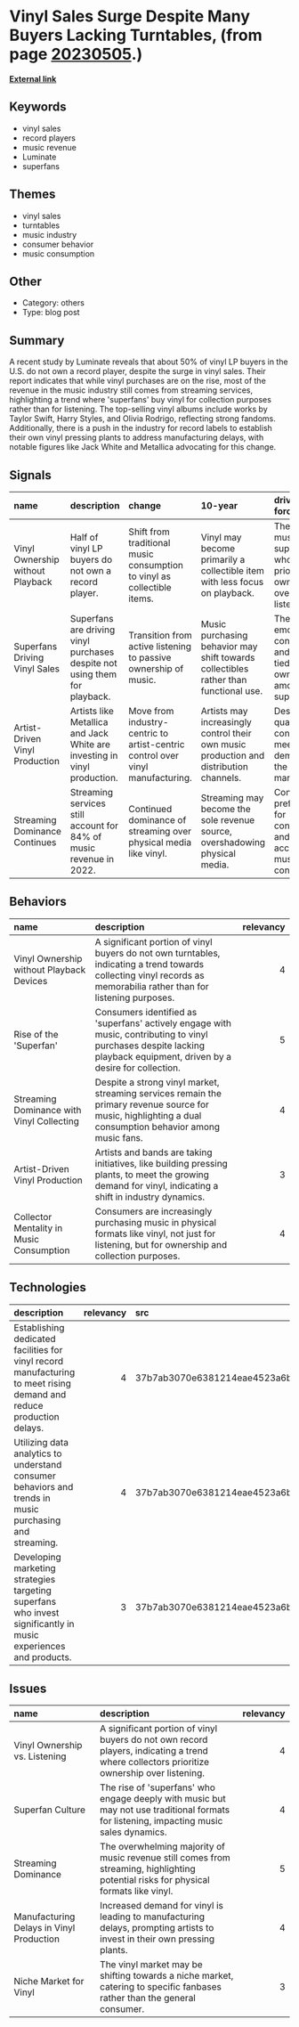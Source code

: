 # __Vinyl Sales Surge Despite Many Buyers Lacking Turntables__, (from page [20230505](https://kghosh.substack.com/p/20230505).)

__[External link](https://consequence.net/2023/04/half-vinyl-buyers-record-player-study/)__



## Keywords

* vinyl sales
* record players
* music revenue
* Luminate
* superfans

## Themes

* vinyl sales
* turntables
* music industry
* consumer behavior
* music consumption

## Other

* Category: others
* Type: blog post

## Summary

A recent study by Luminate reveals that about 50% of vinyl LP buyers in the U.S. do not own a record player, despite the surge in vinyl sales. Their report indicates that while vinyl purchases are on the rise, most of the revenue in the music industry still comes from streaming services, highlighting a trend where 'superfans' buy vinyl for collection purposes rather than for listening. The top-selling vinyl albums include works by Taylor Swift, Harry Styles, and Olivia Rodrigo, reflecting strong fandoms. Additionally, there is a push in the industry for record labels to establish their own vinyl pressing plants to address manufacturing delays, with notable figures like Jack White and Metallica advocating for this change.

## Signals

| name                             | description                                                                | change                                                                         | 10-year                                                                                | driving-force                                                                  |   relevancy |
|:---------------------------------|:---------------------------------------------------------------------------|:-------------------------------------------------------------------------------|:---------------------------------------------------------------------------------------|:-------------------------------------------------------------------------------|------------:|
| Vinyl Ownership without Playback | Half of vinyl LP buyers do not own a record player.                        | Shift from traditional music consumption to vinyl as collectible items.        | Vinyl may become primarily a collectible item with less focus on playback.             | The rise of music superfans who prioritize ownership over listening.           |           4 |
| Superfans Driving Vinyl Sales    | Superfans are driving vinyl purchases despite not using them for playback. | Transition from active listening to passive ownership of music.                | Music purchasing behavior may shift towards collectibles rather than functional use.   | The emotional connection and identity tied to music ownership among superfans. |           4 |
| Artist-Driven Vinyl Production   | Artists like Metallica and Jack White are investing in vinyl production.   | Move from industry-centric to artist-centric control over vinyl manufacturing. | Artists may increasingly control their own music production and distribution channels. | Desire for quality control and meeting fan demand in the vinyl market.         |           3 |
| Streaming Dominance Continues    | Streaming services still account for 84% of music revenue in 2022.         | Continued dominance of streaming over physical media like vinyl.               | Streaming may become the sole revenue source, overshadowing physical media.            | Consumer preference for convenient and accessible music consumption.           |           5 |

## Behaviors

| name                                      | description                                                                                                                                                            |   relevancy |
|:------------------------------------------|:-----------------------------------------------------------------------------------------------------------------------------------------------------------------------|------------:|
| Vinyl Ownership without Playback Devices  | A significant portion of vinyl buyers do not own turntables, indicating a trend towards collecting vinyl records as memorabilia rather than for listening purposes.    |           4 |
| Rise of the 'Superfan'                    | Consumers identified as 'superfans' actively engage with music, contributing to vinyl purchases despite lacking playback equipment, driven by a desire for collection. |           5 |
| Streaming Dominance with Vinyl Collecting | Despite a strong vinyl market, streaming services remain the primary revenue source for music, highlighting a dual consumption behavior among music fans.              |           4 |
| Artist-Driven Vinyl Production            | Artists and bands are taking initiatives, like building pressing plants, to meet the growing demand for vinyl, indicating a shift in industry dynamics.                |           3 |
| Collector Mentality in Music Consumption  | Consumers are increasingly purchasing music in physical formats like vinyl, not just for listening, but for ownership and collection purposes.                         |           4 |

## Technologies

| description                                                                                                          |   relevancy | src                              |
|:---------------------------------------------------------------------------------------------------------------------|------------:|:---------------------------------|
| Establishing dedicated facilities for vinyl record manufacturing to meet rising demand and reduce production delays. |           4 | 37b7ab3070e6381214eae4523a6b82be |
| Utilizing data analytics to understand consumer behaviors and trends in music purchasing and streaming.              |           4 | 37b7ab3070e6381214eae4523a6b82be |
| Developing marketing strategies targeting superfans who invest significantly in music experiences and products.      |           3 | 37b7ab3070e6381214eae4523a6b82be |

## Issues

| name                                     | description                                                                                                                               |   relevancy |
|:-----------------------------------------|:------------------------------------------------------------------------------------------------------------------------------------------|------------:|
| Vinyl Ownership vs. Listening            | A significant portion of vinyl buyers do not own record players, indicating a trend where collectors prioritize ownership over listening. |           4 |
| Superfan Culture                         | The rise of 'superfans' who engage deeply with music but may not use traditional formats for listening, impacting music sales dynamics.   |           4 |
| Streaming Dominance                      | The overwhelming majority of music revenue still comes from streaming, highlighting potential risks for physical formats like vinyl.      |           5 |
| Manufacturing Delays in Vinyl Production | Increased demand for vinyl is leading to manufacturing delays, prompting artists to invest in their own pressing plants.                  |           4 |
| Niche Market for Vinyl                   | The vinyl market may be shifting towards a niche market, catering to specific fanbases rather than the general consumer.                  |           3 |